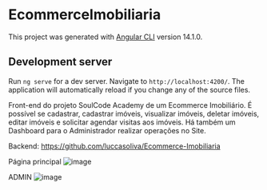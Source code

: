 # EcommerceImobiliaria

This project was generated with [Angular CLI](https://github.com/angular/angular-cli) version 14.1.0.

## Development server

Run `ng serve` for a dev server. Navigate to `http://localhost:4200/`. The application will automatically reload if you change any of the source files.

Front-end do projeto SoulCode Academy de um Ecommerce Imobiliário.
É possível se cadastrar, cadastrar imóveis, visualizar imóveis, deletar imóveis, editar imóveis e solicitar agendar visitas aos imóveis.
Há também um Dashboard para o Administrador realizar operações no Site.

Backend: https://github.com/luccasoliva/Ecommerce-Imobiliaria

Página principal
![image](https://user-images.githubusercontent.com/58635996/205204975-b0fa884a-25fd-4eaa-9056-427899c6ed20.png)

ADMIN
![image](https://user-images.githubusercontent.com/58635996/205206873-feea5619-9480-4b42-944f-898f3d3f59a3.png)
